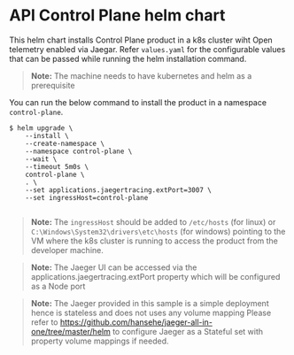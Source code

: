 # API Control Plane helm chart

This helm chart installs Control Plane product in a k8s cluster wiht Open telemetry enabled via Jaegar. 
Refer `values.yaml` for the configurable values that can be passed while running the helm installation command.

> **Note:** The machine needs to have kubernetes and helm as a prerequisite

You can run the below command to install the product in a namespace `control-plane`.

```
$ helm upgrade \
    --install \
    --create-namespace \
    --namespace control-plane \
    --wait \
    --timeout 5m0s \
    control-plane \
    . \
	--set applications.jaegertracing.extPort=3007 \
    --set ingressHost=control-plane
	
```

> **Note:** The `ingressHost` should be added to `/etc/hosts` (for linux) or `C:\Windows\System32\drivers\etc\hosts` (for windows)
pointing to the VM where the k8s cluster is running to access the product from the developer machine.

> **Note:** The Jaeger UI can be accessed via the applications.jaegertracing.extPort property which will be configured as a Node port

> **Note:** The Jaeger provided in this sample is a simple deployment hence is stateless and does not uses any volume mapping
Please refer to  https://github.com/hansehe/jaeger-all-in-one/tree/master/helm to configure Jaeger as a Stateful set with property
volume mappings if needed.